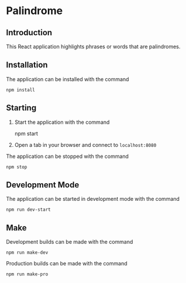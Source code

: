 # Palindrome

## Introduction

This React application highlights phrases or words that are palindromes.

## Installation

The application can be installed with the command

  	npm install

## Starting

  1. Start the application with the command

    	npm start

  2. Open a tab in your browser and connect to `localhost:8080`

The application can be stopped with the command

	npm stop

## Development Mode

The application can be started in development mode with the command

	npm run dev-start

## Make

Development builds can be made with the command

	npm run make-dev

Production builds can be made with the command

	npm run make-pro

